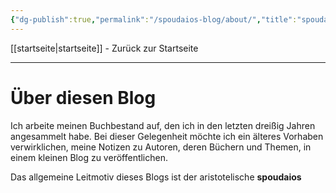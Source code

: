 ```yaml
---
{"dg-publish":true,"permalink":"/spoudaios-blog/about/","title":"spoudaios - about"}
---
```


[[startseite\|startseite]] - Zurück zur Startseite

---

# Über diesen Blog

Ich arbeite meinen Buchbestand auf, den ich in den letzten dreißig Jahren angesammelt habe. Bei dieser Gelegenheit möchte ich ein älteres Vorhaben verwirklichen, meine Notizen zu Autoren, deren Büchern und Themen, in einem kleinen Blog zu veröffentlichen.

Das allgemeine Leitmotiv dieses Blogs ist der aristotelische **spoudaios**